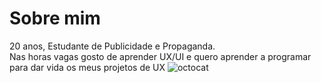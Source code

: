 # Sobre mim 

20 anos, Estudante de Publicidade e Propaganda. <br>
Nas horas vagas gosto de aprender UX/UI e quero aprender a programar para dar vida os meus projetos de UX
![octocat](https://user-images.githubusercontent.com/61334789/93403279-6e09bb80-f85d-11ea-81e7-e2a019aad930.png)

